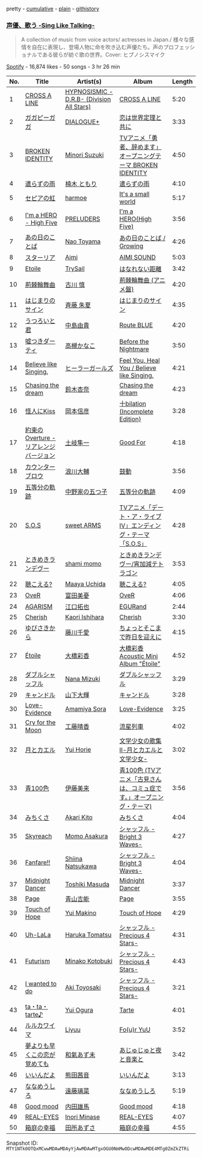 pretty - [cumulative](/playlists/cumulative/37i9dQZF1DXc7RvXTzD4rW.md) - [plain](/playlists/plain/37i9dQZF1DXc7RvXTzD4rW) - [githistory](https://github.githistory.xyz/mackorone/spotify-playlist-archive/blob/main/playlists/plain/37i9dQZF1DXc7RvXTzD4rW)

### [声優、歌う \-Sing Like Talking\-](https://open.spotify.com/playlist/37i9dQZF1DXc7RvXTzD4rW)

> A collection of music from voice actors/ actresses in Japan./ 様々な感情を自在に表現し、登場人物に命を吹き込む声優たち。声のプロフェッショナルである彼らが紡ぐ歌の世界。Cover: ヒプノシスマイク

[Spotify](https://open.spotify.com/user/spotify) - 16,874 likes - 50 songs - 3 hr 26 min

| No. | Title | Artist(s) | Album | Length |
|---|---|---|---|---|
| 1 | [CROSS A LINE](https://open.spotify.com/track/4XavZrAn9OxuRDz0mbOidg) | [HYPNOSISMIC \-D.R.B\- \(Division All Stars\)](https://open.spotify.com/artist/6QR0aIEAemEigDCKjOVxe0) | [CROSS A LINE](https://open.spotify.com/album/4UTXT4DuQX43KjXzxYCkbV) | 5:20 |
| 2 | [ガガピーガガ](https://open.spotify.com/track/1xjPAE81Qz1xKsYY5XHpi2) | [DIALOGUE+](https://open.spotify.com/artist/2edEpSuGIPWwl7QJF3hXM0) | [恋は世界定理と共に](https://open.spotify.com/album/2lD6JW522hs2GP5YkSZL3u) | 3:33 |
| 3 | [BROKEN IDENTITY](https://open.spotify.com/track/3gMEht2Xex0TCghLOl4ePe) | [Minori Suzuki](https://open.spotify.com/artist/3Ath9xfI4WBdrZPFQ4VX9A) | [TVアニメ「勇者、辞めます」オープニングテーマ BROKEN IDENTITY](https://open.spotify.com/album/7nZYIo5X1P0ly4rQScxoiy) | 4:50 |
| 4 | [遣らずの雨](https://open.spotify.com/track/6vQ8WVHugsqwRYxU68mdu8) | [楠木 ともり](https://open.spotify.com/artist/0eic2NIS2q4R4jZpKSH7cr) | [遣らずの雨](https://open.spotify.com/album/4y7XFPKaws67aaYusg0md8) | 4:10 |
| 5 | [セピアの虹](https://open.spotify.com/track/4qnD3Qbl9pbKVLHtMtyjXo) | [harmoe](https://open.spotify.com/artist/4wegqzSv4E67Hjwsu0kpHt) | [It's a small world](https://open.spotify.com/album/10vufjeDyyOVTUG1OIBlKK) | 5:17 |
| 6 | [I'm a HERO \- High Five](https://open.spotify.com/track/2ptfW47ScGIjqV6xR5NciI) | [PRELUDERS](https://open.spotify.com/artist/08GdvK322sPgeFx1xMDQNU) | [I'm a HERO\(High Five\)](https://open.spotify.com/album/1IwIOH2jQXpod1U2ZzOGd1) | 3:56 |
| 7 | [あの日のことば](https://open.spotify.com/track/2bFuloLzFQ6wkBZq2P9gOF) | [Nao Toyama](https://open.spotify.com/artist/5FQ4vbNwpE1wFGoOPecJB9) | [あの日のことば / Growing](https://open.spotify.com/album/2uwhDqO7HjJULspAfWD5AM) | 4:26 |
| 8 | [スターリア](https://open.spotify.com/track/2QlpNoq4QmRwZvDEnD4J5M) | [Aimi](https://open.spotify.com/artist/4csDToi5WSYjE48uYt0uYi) | [AIMI SOUND](https://open.spotify.com/album/4aUsTPDouQEWVY6SDkTeCY) | 5:03 |
| 9 | [Etoile](https://open.spotify.com/track/5JJYQ1nVJwRxM2iwcxbjkv) | [TrySail](https://open.spotify.com/artist/3YmAt9U9INQwxAwfgMVfKD) | [はなれない距離](https://open.spotify.com/album/08XGGxkQVD3MBcgNbmlFs0) | 3:42 |
| 10 | [荊棘輪舞曲](https://open.spotify.com/track/2IN8nMFDFzZUTIMijQf4VS) | [古川 慎](https://open.spotify.com/artist/7cqs65sOpEfqF5T0XFnAWc) | [荊棘輪舞曲 \(アニメ盤\)](https://open.spotify.com/album/79XFLkM5vF2HdkpsaQoaND) | 4:20 |
| 11 | [はじまりのサイン](https://open.spotify.com/track/0gDwPtNkiPPMvnfPddX9AG) | [斉藤 朱夏](https://open.spotify.com/artist/19ojIp8CiO4yOQlvzVJEGS) | [はじまりのサイン](https://open.spotify.com/album/4ARKEbQec1IrJdYfzUHp7V) | 4:35 |
| 12 | [うつろいと君](https://open.spotify.com/track/7lGmBFs2YqvXAurQlh3Ry3) | [中島由貴](https://open.spotify.com/artist/4VVL5VuNtNn5BhbqASUhj7) | [Route BLUE](https://open.spotify.com/album/5ws73fegng3yitV0nBdTIO) | 4:20 |
| 13 | [嘘つきダーティ](https://open.spotify.com/track/6F6aBeXTbtXiDU0xfR2gxj) | [高槻かなこ](https://open.spotify.com/artist/2do49zyzTTvfteT4XSof5k) | [Before the Nightmare](https://open.spotify.com/album/5hKG7hWvVwM2AhX2hDFBwh) | 3:50 |
| 14 | [Believe like Singing.](https://open.spotify.com/track/4ZEM3UVwAeCwgUnSvHbSE6) | [ヒーラーガールズ](https://open.spotify.com/artist/1HuPt90wb4ycLPW6YijtWC) | [Feel You, Heal You / Believe like Singing.](https://open.spotify.com/album/4TOTSqfdXDVgTdGjbUGY03) | 4:21 |
| 15 | [Chasing the dream](https://open.spotify.com/track/2Q2jRvS2oH51628ehkAy7G) | [鈴木杏奈](https://open.spotify.com/artist/1rurXiTSARlQc9Q3ybRuwX) | [Chasing the dream](https://open.spotify.com/album/09G1k7U5XlLLtSfSBWUjFr) | 4:23 |
| 16 | [怪人にKiss](https://open.spotify.com/track/0gEdWQObEvfX5Wx7ViETAH) | [岡本信彦](https://open.spotify.com/artist/4LnBMr1Dx4lzwe4txArNCR) | [十bilation \(Incomplete Edition\)](https://open.spotify.com/album/2aBEfTkvwSg0UclrfEoCsD) | 3:28 |
| 17 | [約束のOverture \- リアレンジバージョン](https://open.spotify.com/track/0G93wdmkCJ576eHSwZK9yZ) | [土岐隼一](https://open.spotify.com/artist/0qDE2zIQMn6bSgEPUsWGsi) | [Good For](https://open.spotify.com/album/2gNrUIMXZSJwRg2qlJ6K5e) | 4:18 |
| 18 | [カウンターブロウ](https://open.spotify.com/track/2VRG7h2Tmcbnx7yZtSkCuR) | [浪川大輔](https://open.spotify.com/artist/5mchqa3eKySQx0LcrovrJg) | [鼓動](https://open.spotify.com/album/2pOWAQB0Q70R1X5C93aPII) | 3:56 |
| 19 | [五等分の軌跡](https://open.spotify.com/track/2x8LTwwFltPH8kjOThZaWu) | [中野家の五つ子](https://open.spotify.com/artist/28ile6AlnprjyeQzy4F0SB) | [五等分の軌跡](https://open.spotify.com/album/1LwNX4lCrDG1LJpFSMT11Z) | 4:09 |
| 20 | [S.O.S](https://open.spotify.com/track/0PQq6VYNSo9jWPwMBr1JLr) | [sweet ARMS](https://open.spotify.com/artist/4VNX81QK24dwtTCv4lx8Ae) | [TVアニメ「デート・ア・ライブIV」エンディング・テーマ「S.O.S」](https://open.spotify.com/album/5EHoQqsyT6u2OjSkuSSOEd) | 4:28 |
| 21 | [ときめきランデヴー](https://open.spotify.com/track/1GWF05n9SYXuYJa1BdvZ1p) | [shami momo](https://open.spotify.com/artist/1ZUD2c0oZ3X1LbKquXsi5x) | [ときめきランデヴー/宵加減テトラゴン](https://open.spotify.com/album/6QuXUC1dYsNucbTIzn70yW) | 3:53 |
| 22 | [聴こえる?](https://open.spotify.com/track/7GcvnBOg6XvRLSiZkbMxMf) | [Maaya Uchida](https://open.spotify.com/artist/4hJl41jTq14yNuc1f3bLe6) | [聴こえる?](https://open.spotify.com/album/4EHOHkOBpbMRs8JCjzt4T8) | 4:05 |
| 23 | [OveR](https://open.spotify.com/track/4zkoAH6gFmFXkGI4oIbUDf) | [富田美憂](https://open.spotify.com/artist/1wEom777vdHnxPv3HxHwg0) | [OveR](https://open.spotify.com/album/1tDtjs2Ys6xIdc9UQywigo) | 4:06 |
| 24 | [AGARISM](https://open.spotify.com/track/5K1P3emj5y1CKNWHnZfE1g) | [江口拓也](https://open.spotify.com/artist/7M4999xcRPjRunHN5lu9Oj) | [EGURand](https://open.spotify.com/album/5hT3Df6xhY1A9NEeNC4t3j) | 2:44 |
| 25 | [Cherish](https://open.spotify.com/track/75JrIwCm1B9TZKEApI7efu) | [Kaori Ishihara](https://open.spotify.com/artist/0iozpQbR93p8mOSDrevajw) | [Cherish](https://open.spotify.com/album/4Zl4uHNwNEnNXbLDjdO6Ub) | 3:30 |
| 26 | [ゆびさきから](https://open.spotify.com/track/2Msl16KlaFbK3GwDxHw1qe) | [藤川千愛](https://open.spotify.com/artist/4KtWUs76w4g6Ck12wskjeg) | [ちょっとそこまで昨日を迎えに](https://open.spotify.com/album/6isd33tinRAlYHU5Nq0znS) | 4:15 |
| 27 | [Étoile](https://open.spotify.com/track/5pkzGvJdSCHt6JOPkiPtKl) | [大橋彩香](https://open.spotify.com/artist/74VIJfMSLnKe5eU3yvv2RT) | [大橋彩香 Acoustic Mini Album "Étoile"](https://open.spotify.com/album/5Cwb2gyvDQEg1ZXXFw3yRH) | 4:52 |
| 28 | [ダブルシャッフル](https://open.spotify.com/track/2fP2NoqPvzIVyAgSa1gIqJ) | [Nana Mizuki](https://open.spotify.com/artist/0W2x7650Lt2CEIIcLHXmsE) | [ダブルシャッフル](https://open.spotify.com/album/7gdHEhTNPcGxSHrFJXjt7v) | 3:29 |
| 29 | [キャンドル](https://open.spotify.com/track/3guwFH5LZFtVCTdzI69dIc) | [山下大輝](https://open.spotify.com/artist/4JFyikk3GFeUaSYiSKuXEB) | [キャンドル](https://open.spotify.com/album/3EIB8sTll5zVx8dU54R2ju) | 3:28 |
| 30 | [Love\-Evidence](https://open.spotify.com/track/4KmhIHRUmZ7ND8RM8Trt2o) | [Amamiya Sora](https://open.spotify.com/artist/0RLTJBHe0jhxEVsYMVCMz0) | [Love\-Evidence](https://open.spotify.com/album/6TDFwzNnos4RFkmDG7lNnG) | 3:25 |
| 31 | [Cry for the Moon](https://open.spotify.com/track/4H16CvnP6NOExQYO1DY2of) | [工藤晴香](https://open.spotify.com/artist/0U9bZHBbrFVL4T4NShSvdc) | [流星列車](https://open.spotify.com/album/43fD05oNZfTmSg6UZWo6UG) | 4:02 |
| 32 | [月とカエル](https://open.spotify.com/track/2AC2a8IVi96iXdgtipWdJG) | [Yui Horie](https://open.spotify.com/artist/7LKC71aoVTsDcHP9weRH9R) | [文学少女の歌集Ⅱ\-月とカエルと文学少女\-](https://open.spotify.com/album/7oDD43xiiHGR1pBn5EssNE) | 3:02 |
| 33 | [青100色](https://open.spotify.com/track/6tP2bYIUMcDFn9Zfs9ZAE4) | [伊藤美来](https://open.spotify.com/artist/4IcWgtz5hpMVQ8ZFEXUSAD) | [青100色 \(TVアニメ「古見さんは、コミュ症です。」オープニング・テーマ\)](https://open.spotify.com/album/3SpGjj6yNjbv5OvObTrPNy) | 3:56 |
| 34 | [みちくさ](https://open.spotify.com/track/3gH7Af4Y7FTuPAclJQdma8) | [Akari Kito](https://open.spotify.com/artist/5PFOljHpjdOGpyP34FGr8S) | [みちくさ](https://open.spotify.com/album/2Qn7c6ilWo9ovRXieweXaS) | 4:04 |
| 35 | [Skyreach](https://open.spotify.com/track/5xDHXxBVlwq0BcIEiyBFlu) | [Momo Asakura](https://open.spotify.com/artist/1JOGWTUQPoSQXniAYcDMKy) | [シャッフル \-Bright 3 Waves\-](https://open.spotify.com/album/6jpr8lf8u9QH2NDp22ksIw) | 4:27 |
| 36 | [Fanfare!!](https://open.spotify.com/track/5P79Y9MK1EzWGIis54F6ep) | [Shiina Natsukawa](https://open.spotify.com/artist/1fkqRIgZFVQAsJT6D8L3JZ) | [シャッフル \-Bright 3 Waves\-](https://open.spotify.com/album/6jpr8lf8u9QH2NDp22ksIw) | 4:04 |
| 37 | [Midnight Dancer](https://open.spotify.com/track/13uO9ybQF9TpUoXznKDKGy) | [Toshiki Masuda](https://open.spotify.com/artist/1Qz3LZxddVIJwD19VdTkE2) | [Midnight Dancer](https://open.spotify.com/album/7bbT7SAXzE3cOm4Sia53Jy) | 3:37 |
| 38 | [Page](https://open.spotify.com/track/7o840hKh2apRUScyJLpdvh) | [青山吉能](https://open.spotify.com/artist/41AMM7nACzTXN8OCVTsFvP) | [Page](https://open.spotify.com/album/20529PQLvWrojRnsO7MlAG) | 3:55 |
| 39 | [Touch of Hope](https://open.spotify.com/track/1YULPeQbOrmIRx0QK8C1Mf) | [Yui Makino](https://open.spotify.com/artist/6EtarAFCJoZ2AvMuleZw0G) | [Touch of Hope](https://open.spotify.com/album/1J5tJNbVxypsb2lzi4mCs7) | 4:29 |
| 40 | [Uh\-LaLa](https://open.spotify.com/track/0vM04JVmXvkG0KS1iUOBmE) | [Haruka Tomatsu](https://open.spotify.com/artist/17Xrh1jox4g1VQcUcIcgra) | [シャッフル \-Precious 4 Stars\-](https://open.spotify.com/album/1Tok6e8q3GraJP63lgmTSe) | 4:31 |
| 41 | [Futurism](https://open.spotify.com/track/4qA2NaMNYTyMdJ8ZscECVf) | [Minako Kotobuki](https://open.spotify.com/artist/1NGAO9BGAOwKrv0dtjXRpP) | [シャッフル \-Precious 4 Stars\-](https://open.spotify.com/album/1Tok6e8q3GraJP63lgmTSe) | 4:43 |
| 42 | [I wanted to do](https://open.spotify.com/track/2en209WYMA55IB61O0x2sL) | [Aki Toyosaki](https://open.spotify.com/artist/6aieZOzFuKqDoq1QWdZEEP) | [シャッフル \-Precious 4 Stars\-](https://open.spotify.com/album/1Tok6e8q3GraJP63lgmTSe) | 3:21 |
| 43 | [ta・ta・tarte♪](https://open.spotify.com/track/4C0WeaBiOXUzp9x4I3KbTO) | [Yui Ogura](https://open.spotify.com/artist/4BVBO54UlQrzDW66hSEefy) | [Tarte](https://open.spotify.com/album/5iXDEg9K3ne75qQG7EzVxR) | 4:01 |
| 44 | [ルルカワイマ](https://open.spotify.com/track/30y5c06JAfVrzYFOdzkthR) | [Liyuu](https://open.spotify.com/artist/3KEJMe6WtlsRJP9qR3Juqn) | [Fo\(u\)r YuU](https://open.spotify.com/album/1AEqYPpFCn63xMxMA6qhOU) | 3:52 |
| 45 | [夢よりも早くこの恋が覚めても](https://open.spotify.com/track/6vUCeKFR6Kb1AGODIT7yYL) | [和氣あず未](https://open.spotify.com/artist/3xmpisx9RrqCxxnkzD3dYK) | [あじゅじゅと夜と音楽と](https://open.spotify.com/album/2wC9ZGJSE7IwWJZjLd1Tqb) | 3:42 |
| 46 | [いいんだよ](https://open.spotify.com/track/3IhW4a12lgcu7OUSDtpmVZ) | [熊田茜音](https://open.spotify.com/artist/6atbj1ekQT3aHVY551wxqb) | [いいんだよ](https://open.spotify.com/album/4c4hMYrDhTgwlGgiYjij8h) | 3:13 |
| 47 | [ななめうしろ](https://open.spotify.com/track/1iJeUrre187dL68Gl4fMVr) | [遠藤璃菜](https://open.spotify.com/artist/1b071cZ9tbqDuzBpuMopiJ) | [ななめうしろ](https://open.spotify.com/album/21Vy5M8DJF1kVcwm096L6I) | 5:19 |
| 48 | [Good mood](https://open.spotify.com/track/2nB5UUWUMqHLRrsOR42KA8) | [内田雄馬](https://open.spotify.com/artist/4VJIq1t9RJ8WBYGr2P1FwF) | [Good mood](https://open.spotify.com/album/6zvFWzaDQzIr7cQVOOBhTW) | 4:18 |
| 49 | [REAL\-EYES](https://open.spotify.com/track/4dvWchb4P8bNqeO0UsHoEc) | [Inori Minase](https://open.spotify.com/artist/6Aal2uLlwnLAQwSI7apV11) | [REAL\-EYES](https://open.spotify.com/album/2RxLu921dpayn2D3xyFmxz) | 4:07 |
| 50 | [箱庭の幸福](https://open.spotify.com/track/1OCE0YptdrXn8h31fzkwT2) | [田所あずさ](https://open.spotify.com/artist/6QA62pTldn4AF8DeKsKW0h) | [箱庭の幸福](https://open.spotify.com/album/1Ln2bsxA0nLjlsMtsoS4R2) | 4:55 |

Snapshot ID: `MTY1NTk0OTQxMCwwMDAwMDAyYjAwMDAwMTgxOGU0NmMwODcwMDAwMDE4MTg0ZmZkZTRi`
